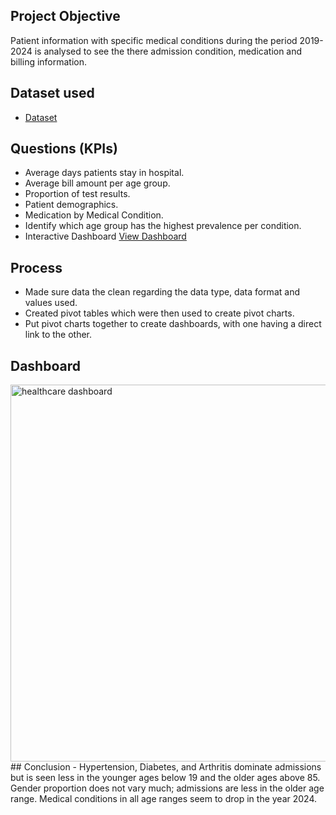 ## Project Objective
Patient information with specific medical conditions during the period 2019-2024 is analysed to see the there admission condition, medication and billing information. 
## Dataset used
- <a href =  https://github.com/tmodise08/Healthcare-excel-Dashboard/blob/main/healthcare%20records_dataset.xlsx > Dataset</a>
## Questions (KPIs)
-	Average days patients stay in hospital.
-	Average bill amount per age group.
-	Proportion of test results.
-	Patient demographics.
-	Medication by Medical Condition.
-	Identify which age group has the highest prevalence per condition.
- Interactive Dashboard <a href =  https://github.com/tmodise08/Healthcare-excel-Dashboard/blob/main/healthcare%20dashboard.PNG > View Dashboard </a>
## Process
-	Made sure data the clean regarding the data type, data format and values used.
-	Created pivot tables which were then used to create pivot charts.
-	Put pivot charts together to create dashboards, with one having a direct link to the other.
## Dashboard
<img width="1382" height="603" alt="healthcare dashboard" src="https://github.com/user-attachments/assets/50772583-3f3f-450a-b051-4eaa3a22117e" />
## Conclusion
- Hypertension, Diabetes, and Arthritis dominate admissions but is seen less in the younger ages below 19 and the older ages above 85. Gender proportion does not vary much; admissions are less in the older age range. Medical conditions in all age ranges seem to drop in the year 2024. 


